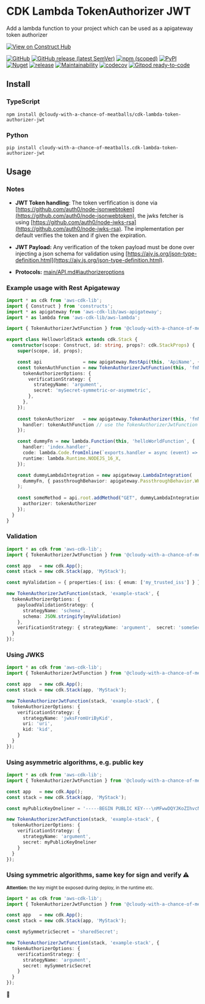# CDK Lambda TokenAuthorizer JWT

Add a lambda function to your project which can be used as a apigateway token authorizer

[![View on Construct Hub](https://constructs.dev/badge?package=%40cloudy-with-a-chance-of-meatballs%2Fcdk-lambda-token-authorizer-jwt)](https://constructs.dev/packages/@cloudy-with-a-chance-of-meatballs/cdk-lambda-token-authorizer-jwt)

[![GitHub](https://img.shields.io/github/license/cloudy-with-a-chance-of-meatballs/cdk-lambda-token-authorizer-jwt?style=flat-square)](https://github.com/cloudy-with-a-chance-of-meatballs/cdk-lambda-token-authorizer-jwt/blob/main/LICENSE)
[![GitHub release (latest SemVer)](https://img.shields.io/github/v/release/cloudy-with-a-chance-of-meatballs/cdk-lambda-token-authorizer-jwt?sort=semver&style=flat-square)](https://github.com/cloudy-with-a-chance-of-meatballs/cdk-lambda-token-authorizer-jwt/releases)
[![npm (scoped)](https://img.shields.io/npm/v/@cloudy-with-a-chance-of-meatballs/cdk-lambda-token-authorizer-jwt?style=flat-square)](https://www.npmjs.com/package/@cloudy-with-a-chance-of-meatballs/cdk-lambda-token-authorizer-jwt)
[![PyPI](https://img.shields.io/pypi/v/cloudy-with-a-chance-of-meatballs.cdk-lambda-token-authorizer-jwt?style=flat-square)](https://pypi.org/project/cloudy-with-a-chance-of-meatballs.cdk-lambda-token-authorizer-jwt/)
[![Nuget](https://img.shields.io/nuget/v/CloudyWithAchanceOfMeatballs.CdkLambdaTokenAuthorizerJwt?style=flat-square)](https://www.nuget.org/packages/CloudyWithAchanceOfMeatballs.CdkLambdaTokenAuthorizerJwt/)
[![release](https://github.com/cloudy-with-a-chance-of-meatballs/cdk-lambda-token-authorizer-jwt/actions/workflows/release.yml/badge.svg)](https://github.com/cloudy-with-a-chance-of-meatballs/cdk-lambda-token-authorizer-jwt/actions/workflows/release.yml)
[![Maintainability](https://api.codeclimate.com/v1/badges/10f0734997f4d96da662/maintainability)](https://codeclimate.com/github/cloudy-with-a-chance-of-meatballs/cdk-lambda-token-authorizer-jwt/maintainability)
[![codecov](https://codecov.io/gh/cloudy-with-a-chance-of-meatballs/cdk-lambda-token-authorizer-jwt/branch/main/graph/badge.svg?token=86HXCCHOGJ)](https://codecov.io/gh/cloudy-with-a-chance-of-meatballs/cdk-lambda-token-authorizer-jwt)
[![Gitpod ready-to-code](https://img.shields.io/badge/Gitpod-ready--to--code-blue?logo=gitpod&style=flat-square)](https://gitpod.io/#https://github.com/cloudy-with-a-chance-of-meatballs/cdk-lambda-token-authorizer-jwt)

## Install

### TypeScript

```shell
npm install @cloudy-with-a-chance-of-meatballs/cdk-lambda-token-authorizer-jwt
```

### Python

```shell
pip install cloudy-with-a-chance-of-meatballs.cdk-lambda-token-authorizer-jwt
```

## Usage

### Notes 
- **JWT Token handling**: The token verfification is done via [https://github.com/auth0/node-jsonwebtoken](https://github.com/auth0/node-jsonwebtoken), the jwks fetcher is using [https://github.com/auth0/node-jwks-rsa](https://github.com/auth0/node-jwks-rsa). The implementation per default verifies the token and if given the expiration.

- **JWT Payload:** Any verification of the token payload must be done over injecting a json schema for validation using [https://ajv.js.org/json-type-definition.html](https://ajv.js.org/json-type-definition.html).

- **Protocols:** [main/API.md#iauthorizeroptions](https://github.com/cloudy-with-a-chance-of-meatballs/cdk-lambda-token-authorizer-jwt/blob/main/API.md#iauthorizeroptions-)

### Example usage with Rest Apigateway

```typescript
import * as cdk from 'aws-cdk-lib';
import { Construct } from 'constructs';
import * as apigateway from 'aws-cdk-lib/aws-apigateway';
import * as lambda from 'aws-cdk-lib/aws-lambda';

import { TokenAuthorizerJwtFunction } from '@cloudy-with-a-chance-of-meatballs/cdk-lambda-token-authorizer-jwt';

export class HelloworldStack extends cdk.Stack {
  constructor(scope: Construct, id: string, props?: cdk.StackProps) {
    super(scope, id, props); 

    const api               = new apigateway.RestApi(this, 'ApiName', {});
    const tokenAuthFunction = new TokenAuthorizerJwtFunction(this, 'fnName', {
      tokenAuthorizerOptions: {
        verificationStrategy: {
          strategyName: 'argument',
          secret: 'mySecret-symmetric-or-asymmetric',
        },
      },
    });
    
    const tokenAuthorizer   = new apigateway.TokenAuthorizer(this, 'fnNameApiGwAuthorizer', { 
      handler: tokenAuthFunction // use the TokenAuthorizerJwtFunction
    });

    const dummyFn = new lambda.Function(this, 'helloWorldFunction', {
      handler: 'index.handler',
      code: lambda.Code.fromInline(`exports.handler = async (event) => { console.log('event: ', event); return '{"statusCode": 200, "message": "DummyLambdaFunction"}' };`),
      runtime: lambda.Runtime.NODEJS_16_X,
    });

    const dummyLambdaIntegration = new apigateway.LambdaIntegration(
      dummyFn, { passthroughBehavior: apigateway.PassthroughBehavior.WHEN_NO_MATCH }
    );
    
    const someMethod = api.root.addMethod("GET", dummyLambdaIntegration, { 
      authorizer: tokenAuthorizer 
    });   
  }
}
```

### Validation

```typescript
import * as cdk from 'aws-cdk-lib';
import { TokenAuthorizerJwtFunction } from '@cloudy-with-a-chance-of-meatballs/cdk-lambda-token-authorizer-jwt';

const app   = new cdk.App();
const stack = new cdk.Stack(app, 'MyStack');

const myValidation = { properties:{ iss: { enum: ['my_trusted_iss'] } }};

new TokenAuthorizerJwtFunction(stack, 'example-stack', {
  tokenAuthorizerOptions: {
    payloadValidationStrategy: {
      strategyName: 'schema',
      schema: JSON.stringify(myValidation)
    },
    verificationStrategy: { strategyName: 'argument',  secret: 'someSecret' }
  }
});
```

### Using JWKS

```typescript
import * as cdk from 'aws-cdk-lib';
import { TokenAuthorizerJwtFunction } from '@cloudy-with-a-chance-of-meatballs/cdk-lambda-token-authorizer-jwt';

const app   = new cdk.App();
const stack = new cdk.Stack(app, 'MyStack');

new TokenAuthorizerJwtFunction(stack, 'example-stack', {
  tokenAuthorizerOptions: {
    verificationStrategy: {
      strategyName: 'jwksFromUriByKid',
      uri: 'uri',
      kid: 'kid',
    }
  }
});
```

### Using asymmetric algorithms, e.g. public key

```typescript
import * as cdk from 'aws-cdk-lib';
import { TokenAuthorizerJwtFunction } from '@cloudy-with-a-chance-of-meatballs/cdk-lambda-token-authorizer-jwt';

const app   = new cdk.App();
const stack = new cdk.Stack(app, 'MyStack');

const myPublicKeyOneliner = '-----BEGIN PUBLIC KEY---\nMFwwDQYJKoZIhvcNAQEBBQADSwAwSAJBAKuTfz7kpJHPrmcmgx4Xf4GMoM2kK4mh\nMpSOW3qu1zZA1wfMHV8PS0Kds0nXMB6mmHk/Ke1\Et68aEspQRIn1aLcCAwEAAQ==\n-----END PUBLIC KEY-----';

new TokenAuthorizerJwtFunction(stack, 'example-stack', {
  tokenAuthorizerOptions: {
    verificationStrategy: {
      strategyName: 'argument',
      secret: myPublicKeyOneliner 
    }
  }
});
``` 

### Using symmetric algorithms, same key for sign and verify :warning:

<small>**Attention:** the key might be exposed during deploy, in the runtime etc.</small>

```typescript
import * as cdk from 'aws-cdk-lib';
import { TokenAuthorizerJwtFunction } from '@cloudy-with-a-chance-of-meatballs/cdk-lambda-token-authorizer-jwt';

const app   = new cdk.App();
const stack = new cdk.Stack(app, 'MyStack');

const mySymmetricSecret = 'sharedSecret';

new TokenAuthorizerJwtFunction(stack, 'example-stack', {
  tokenAuthorizerOptions: {
    verificationStrategy: {
      strategyName: 'argument',
      secret: mySymmetricSecret
    }
  }
});
```

🍻
